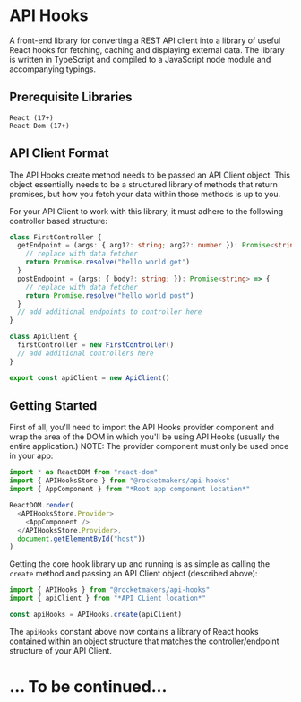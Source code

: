 # API Hooks

A front-end library for converting a REST API client into a library of useful React hooks for fetching, caching and displaying external data. The library is written in TypeScript and compiled to a JavaScript node module and accompanying typings.

## Prerequisite Libraries

```
React (17+)
React Dom (17+)
```

## API Client Format

The API Hooks create method needs to be passed an API Client object. This object essentially needs to be a structured library of methods that return promises, but how you fetch your data within those methods is up to you.

For your API Client to work with this library, it must adhere to the following controller based structure:

```TypeScript
class FirstController {
  getEndpoint = (args: { arg1?: string; arg2?: number }): Promise<string> => {
    // replace with data fetcher
    return Promise.resolve("hello world get")
  }
  postEndpoint = (args: { body?: string; }): Promise<string> => {
    // replace with data fetcher
    return Promise.resolve("hello world post")
  }
  // add additional endpoints to controller here
}

class ApiClient {
  firstController = new FirstController()
  // add additional controllers here
}

export const apiClient = new ApiClient()
```

## Getting Started

First of all, you'll need to import the API Hooks provider component and wrap the area of the DOM in which you'll be using API Hooks (usually the entire application.) NOTE: The provider component must only be used once in your app:

```TypeScript
import * as ReactDOM from "react-dom"
import { APIHooksStore } from "@rocketmakers/api-hooks"
import { AppComponent } from "*Root app component location*"

ReactDOM.render(
  <APIHooksStore.Provider>
    <AppComponent />
  </APIHooksStore.Provider>,
  document.getElementById("host"))
)
```

Getting the core hook library up and running is as simple as calling the `create` method and passing an API Client object (described above):

```TypeScript
import { APIHooks } from "@rocketmakers/api-hooks"
import { apiClient } from "*API CLient location*"

const apiHooks = APIHooks.create(apiClient)
```

The `apiHooks` constant above now contains a library of React hooks contained within an object structure that matches the controller/endpoint structure of your API Client.

# ... To be continued...
